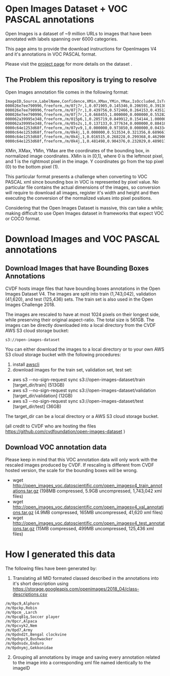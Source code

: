 # Open Images Dataset + VOC PASCAL annotations

Open Images is a dataset of ~9 million URLs to images that have been annotated with labels spanning over 6000 categories. 

This page aims to provide the download instructions for OpenImages V4 and it's annotations in VOC PASCAL format. 

Please visit the [project page](https://storage.googleapis.com/openimages/web/index.html) for more details on the dataset .

## The Problem this repository is trying to resolve

Open Images annotation file comes in the following format:

```
ImageID,Source,LabelName,Confidence,XMin,XMax,YMin,YMax,IsOccluded,IsTruncated,IsGroupOf,IsDepiction,IsInside
000026e7ee790996,freeform,/m/07j7r,1,0.071905,0.145346,0.206591,0.391306,0,1,1,0,0
000026e7ee790996,freeform,/m/07j7r,1,0.439756,0.572466,0.264153,0.435122,0,1,1,0,0
000026e7ee790996,freeform,/m/07j7r,1,0.668455,1.000000,0.000000,0.552825,0,1,1,0,0
000062a39995e348,freeform,/m/015p6,1,0.205719,0.849912,0.154144,1.000000,0,0,0,0,0
000062a39995e348,freeform,/m/05s2s,1,0.137133,0.377634,0.000000,0.884185,1,1,0,0,0
0000c64e1253d68f,freeform,/m/07yv9,1,0.000000,0.973850,0.000000,0.043342,0,1,1,0,0
0000c64e1253d68f,freeform,/m/0k4j,1,0.000000,0.513534,0.321356,0.689661,0,1,0,0,0
0000c64e1253d68f,freeform,/m/0k4j,1,0.016515,0.268228,0.299368,0.462906,1,0,0,0,0
0000c64e1253d68f,freeform,/m/0k4j,1,0.481498,0.904376,0.232029,0.489017,1,0,0,0,0
```

XMin, XMax, YMin, YMax are the coordinates of the bounding box, in normalized image coordinates. XMin is in [0,1], where 0 is the leftmost pixel, and 1 is the rightmost pixel in the image. Y coordinates go from the top pixel (0) to the bottom pixel (1).

This particular format presents a challenge when converting to VOC PASCAL xml since bounding box in VOC is represented by pixel value. No particular file contains the actual dimensions of the images, so conversion will require to download all images, register it's width and height and then executing the conversion of the normalized values into pixel positions.

Considering that the Open Images Dataset is massive, this can take a while; making difficult to use Open Images dataset in frameworks that expect VOC or COCO format.

# Download Images and VOC PASCAL annotations

## Download Images that have Bounding Boxes Annotations

CVDF hosts image files that have bounding boxes annotations in the Open Images Dataset V4. The images are split into train (1,743,042), validation (41,620), and test (125,436) sets. The train set is also used in the Open Images Challenge 2018.

The images are rescaled to have at most 1024 pixels on their longest side, while preserving their original aspect-ratio. The total size is 561GB. The images can be directly downloaded into a local directory from the CVDF AWS S3 cloud storage bucket:

```
s3://open-images-dataset
```

You can either download the images to a local directory or to your own AWS S3 cloud storage bucket with the following procedures:
1. install [awscli](https://aws.amazon.com/cli/)
2. download images for the train set, validation set, test set:
  * aws s3 --no-sign-request sync s3://open-images-dataset/train [target_dir/train] (513GB)  
  * aws s3 --no-sign-request sync s3://open-images-dataset/validation [target_dir/validation] (12GB)  
  * aws s3 --no-sign-request sync s3://open-images-dataset/test [target_dir/test] (36GB)


The target_dir can be a local directory or a AWS S3 cloud storage bucket.

(all credit to CVDF who are hosting the files https://github.com/cvdfoundation/open-images-dataset )

## Download VOC annotation data

Please keep in mind that this VOC annotation data will only work with the rescaled images produced by CVDF. If rescaling is different from CVDF hosted version, the scale for the bounding boxes will be wrong.

  * wget http://open_images_voc.datoscientific.com/open_imagesv4_train_annotations.tar.gz (198MB compressed, 5.9GB uncompressed, 1,743,042 xml files) 
  * wget http://open_images_voc.datoscientific.com/open_imagesv4_val_annotations.tar.gz (4.9MB compressed, 165MB uncompressed, 41,620 xml files)  
  * wget http://open_images_voc.datoscientific.com/open_imagesv4_test_annotations.tar.gz (15MB compressed, 499MB uncompressed, 125,436 xml files)  

# How I generated this data

The following files have been generated by:

1. Translating all MID formated classed described in the annotations into it's short description using https://storage.googleapis.com/openimages/2018_04/class-descriptions.csv



```
/m/0pc9,Alphorn
/m/0pckp,Robin
/m/0pcm_,Larch
/m/0pcq81q,Soccer player
/m/0pcr,Alpaca
/m/0pcvyk2,Nem
/m/0pd7,Army
/m/0pdnd2t,Bengal clockvine
/m/0pdnpc9,Bushwacker
/m/0pdnsdx,Enduro
/m/0pdnymj,Gekkonidae
```

2. Grouping all annotations by image and saving every annotation related to the image into a corresponding xml file named identically to the imageID
